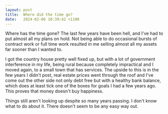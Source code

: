 ```yaml
---
layout: post
title:  Where did the time go?
date:   2024-02-06 10:39:42 +1100
---
```


Where has the time gone? The last few years have been hell, and I've had to put almost all my plans on hold. Not being able to do occasional bursts of contract work or full time work resulted in me selling almost all my assets far sooner than I wanted to.

I got the country house pretty well fixed up, but with a lot of government interference in my life, being rural because completely impractical and I moved again, to a small town that has services. The upside to this is in the few years I didn't post, real estate prices went through the roof and I've come out the other side not only debt free but with a healthy bank balance, which does at least tick one of the boxes for goals I had a few years ago. This proves that money doesn't buy happiness.

Things still aren't looking up despite so many years passing. I don't know what to do about it. There doesn't seem to be any easy way out.
